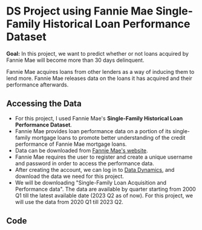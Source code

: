 # DS Project using Fannie Mae Single-Family Historical Loan Performance Dataset

**Goal:**
In this project, we want to predict whether or not loans acquired by Fannie Mae will become more than 30 days delinquent.

<!---
go into foreclosure. 

Foreclosure happens when a lender seizes and sells a property because the homeowner has not been making the required mortgage payments.
-->

Fannie Mae acquires loans from other lenders as a way of inducing them to lend more. Fannie Mae releases data on the loans it has acquired and their performance afterwards. 

## Accessing the Data
- For this project, I used Fannie Mae's **Single-Family Historical Loan Performance Dataset**. 
- Fannie Mae provides loan performance data on a portion of its single-family mortgage loans to promote better understanding of the credit performance of Fannie Mae mortgage loans.
- Data can be downloaded from [Fannie Mae's website](https://capitalmarkets.fanniemae.com/credit-risk-transfer/single-family-credit-risk-transfer/fannie-mae-single-family-loan-performance-data).
- Fannie Mae requires the user to register and create a unique username and password in order to access the performance data.
- After creating the account, we can log in to [Data Dynamics](https://capitalmarkets.fanniemae.com/tools-applications/data-dynamics), and download the data we need for this project.
- We will be downloading "Single-Family Loan Acquisition and Performance data". The data are available by quarter starting from 2000 Q1 till the latest available date (2023 Q2 as of now). For this project, we will use the data from 2020 Q1 till 2023 Q2.

## Code

<!---
## Required Packages
`dplyr`, `tidyverse`, `data.table`, `gmodels`,


## Predictive Analysis
Perform Logistic Regression

## Project Pipeline

This project is inspired from [DataQuest's Loan Prediction Project](https://github.com/dataquestio/loan-prediction).
-->

